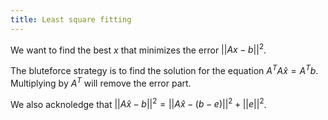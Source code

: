 ```yaml
---
title: Least square fitting
---
```


We want to find the best $x$ that minimizes the error $||Ax-b||^2$.

The bluteforce strategy is to find the solution for the equation $A^TA \hat x = A^Tb$. Multiplying by $A^T$ will remove the error part.

We also acknoledge that $||A \hat x - b||^2 = ||A \hat x - (b-e)||^2 + ||e||^2$.